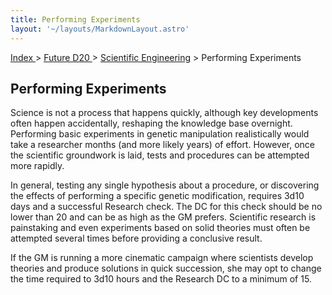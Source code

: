 ```yaml
---
title: Performing Experiments
layout: '~/layouts/MarkdownLayout.astro'
---
```


[ Index ](/) > [ Future D20 ](/future.d20.srd) > [ Scientific Engineering](/future.d20.srd/scientific.engineering) > Performing Experiments

##  Performing Experiments

Science is not a process that happens quickly, although key developments often
happen accidentally, reshaping the knowledge base overnight. Performing basic
experiments in genetic manipulation realistically would take a researcher
months (and more likely years) of effort. However, once the scientific
groundwork is laid, tests and procedures can be attempted more rapidly.

In general, testing any single hypothesis about a procedure, or discovering
the effects of performing a specific genetic modification, requires 3d10 days
and a successful Research check. The DC for this check should be no lower than
20 and can be as high as the GM prefers. Scientific research is painstaking
and even experiments based on solid theories must often be attempted several
times before providing a conclusive result.

If the GM is running a more cinematic campaign where scientists develop
theories and produce solutions in quick succession, she may opt to change the
time required to 3d10 hours and the Research DC to a minimum of 15.

